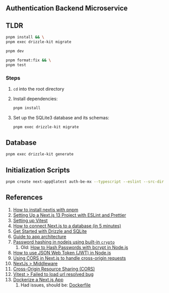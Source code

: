 ## Authentication Backend Microservice

## TLDR

```bash
pnpm install && \
pnpm exec drizzle-kit migrate

pnpm dev

pnpm format:fix && \
pnpm test
```

### Steps

1. `cd` into the root directory
2. Install dependencies:

   ```bash
   pnpm install
   ```

3. Set up the SQLite3 database and its schemas:

   ```bash
   pnpm exec drizzle-kit migrate
   ```

## Database

```bash
pnpm exec drizzle-kit generate
```

## Initialization Scripts

```bash
pnpm create next-app@latest auth-be-mx --typescript --eslint --src-dir --turbopack --import-alias "@/*" --api
```

## References

1. [How to install nextjs with pnpm](https://medium.com/frontendweb/how-to-install-nextjs-with-pnpm-a958f1b3e9ad)
2. [Setting Up a Next.js 13 Project with ESLint and Prettier](https://medium.com/@rifantechguy55/setting-up-a-next-js-13-project-with-eslint-and-prettier-735c3ccfd26c)
3. [Setting up Vitest](https://vitest.dev/guide/)
4. [How to connect Next.js to a database (in 5 minutes)](https://www.youtube.com/watch?v=wTGaoB8EL-4)
5. [Get Started with Drizzle and SQLite](https://orm.drizzle.team/docs/get-started/sqlite-new)
6. [Guide to app architecture](https://developer.android.com/topic/architecture)
7. [Password hashing in nodejs using built-in `crypto`](https://stackoverflow.com/a/67038052/912215)
   1. Old: [How to Hash Passwords with bcrypt in Node.js](https://www.freecodecamp.org/news/how-to-hash-passwords-with-bcrypt-in-nodejs/)
8. [How to use JSON Web Token (JWT) in Node.js](https://codedamn.com/news/nodejs/use-json-web-token-jwt-in-nodejs)
9. [Using CORS in Next.js to handle cross-origin requests](https://blog.logrocket.com/using-cors-next-js-handle-cross-origin-requests/)
10. [NextJs > Middleware](https://nextjs.org/docs/pages/building-your-application/routing/middleware)
11. [Cross-Origin Resource Sharing (CORS)](https://developer.mozilla.org/en-US/docs/Web/HTTP/CORS)
12. [Vitest > Failed to load url resolved bug](https://github.com/vitest-dev/vitest/discussions/3042)
13. [Dockerize a Next.js App](https://medium.com/@itsuki.enjoy/dockerize-a-next-js-app-4b03021e084d)
    1. Had issues, should be: [Dockerfile](https://github.com/vercel/next.js/blob/canary/examples/with-docker/Dockerfile)
